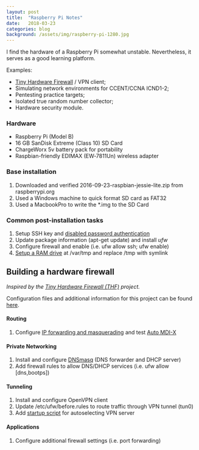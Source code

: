 ```yaml
---
layout: post
title:  "Raspberry Pi Notes"
date:   2018-03-23
categories: blog
background: /assets/img/raspberry-pi-1280.jpg
---
```

I find the hardware of a Raspberry Pi somewhat unstable. Nevertheless, it serves as a good learning platform.

Examples:
*   [Tiny Hardware Firewall](http://www.tinyhardwarefirewall.com/) / VPN client;
*   Simulating network environments for CCENT/CCNA ICND1-2;
*   Pentesting practice targets;
*   Isolated true random number collector;
*   Hardware security module.

### Hardware

*   Raspberry Pi (Model B)
*   16 GB SanDisk Extreme (Class 10) SD Card
*   ChargeWorx 5v battery pack for portability
*   Raspbian-friendly EDIMAX (EW‑7811Un) wireless adapter

### Base installation

1.  Downloaded and verified 2016-09-23-raspbian-jessie-lite.zip from raspberrypi.org
2.  Used a Windows machine to quick format SD card as FAT32
3.  Used a MacbookPro to write the *.img to the SD Card

### Common post-installation tasks

1.  Setup SSH key and [disabled password authentication](http://raspi.tv/2012/how-to-set-up-keys-and-disable-password-login-for-ssh-on-your-raspberry-pi)
2.  Update package information (apt-get update) and install _ufw_
3.  Configure firewall and enable (i.e. ufw allow ssh; ufw enable)
4.  [Setup a RAM drive](https://www.domoticz.com/wiki/Setting_up_a_RAM_drive_on_Raspberry_Pi) at /var/tmp and replace /tmp with symlink

Building a hardware firewall
----------------------------

_Inspired by the [Tiny Hardware Firewall (THF)](http://www.tinyhardwarefirewall.com/) project._

Configuration files and additional information for this project can be found [here](https://gist.github.com/rdev5/ef1874d7a2d3bc2631b81ea64ec13184).

#### Routing

1.  Configure [IP forwarding and masquerading](https://help.ubuntu.com/lts/serverguide/firewall.html#ip-masquerading) and test [Auto MDI-X](https://en.wikipedia.org/wiki/Medium-dependent_interface#Auto_MDI-X)

#### Private Networking

1.  Install and configure [DNSmasq](https://wiki.debian.org/HowTo/dnsmasq) (DNS forwarder and DHCP server)
2.  Add firewall rules to allow DNS/DHCP services (i.e. ufw allow \[dns,bootps\])

#### Tunneling

1.  Install and configure OpenVPN client
2.  Update /etc/ufw/before.rules to route traffic through VPN tunnel (tun0)
3.  Add [startup script](http://raspberrypi.stackexchange.com/a/8735/55168) for autoselecting VPN server

#### Applications

1.  Configure additional firewall settings (i.e. port forwarding)
